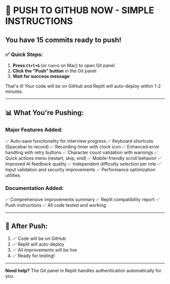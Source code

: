 # 🚀 PUSH TO GITHUB NOW - SIMPLE INSTRUCTIONS

## You have **15 commits** ready to push!

### ✅ Quick Steps:

1. **Press `Ctrl+G`** (or `Cmd+G` on Mac) to open Git panel
2. **Click the "Push" button** in the Git panel
3. **Wait for success message**

That's it! Your code will be on GitHub and Replit will auto-deploy within 1-2 minutes.

---

## 📊 What You're Pushing:

### Major Features Added:
✅ Auto-save functionality for interview progress
✅ Keyboard shortcuts (Spacebar to record)
✅ Recording timer with clock icon
✅ Enhanced error handling with retry buttons
✅ Character count validation with warnings
✅ Quick actions menu (restart, skip, end)
✅ Mobile-friendly scroll behavior
✅ Improved AI feedback quality
✅ Independent difficulty selection per role
✅ Input validation and security improvements
✅ Performance optimization utilities

### Documentation Added:
✅ Comprehensive improvements summary
✅ Replit compatibility report
✅ Push instructions
✅ All code tested and working

---

## 🎯 After Push:

1. ✅ Code will be on GitHub
2. ✅ Replit will auto-deploy
3. ✅ All improvements will be live
4. ✅ Ready for testing!

---

**Need help?** The Git panel in Replit handles authentication automatically for you.

